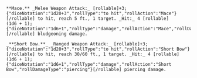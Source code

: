 	**Mace.** _Melee Weapon Attack:_ [rollable]+3;{"diceNotation":"1d20+3","rollType":"to hit","rollAction":"Mace"}[/rollable] to hit, reach 5 ft., 1 target. _Hit:_ 4 [rollable](1d6 + 1);{"diceNotation":"1d6+1","rollType":"damage","rollAction":"Mace","rollDamageType":"bludgeoning"}[/rollable] bludgeoning damage.
	
	_**Short Bow.**_ _Ranged Weapon Attack:_ [rollable]+3;{"diceNotation":"1d20+3","rollType":"to hit","rollAction":"Short Bow"}[/rollable] to hit, reach 30/60 ft., 1 target. _Hit:_ 4 [rollable](1d6 + 1);{"diceNotation":"1d6+1","rollType":"damage","rollAction":"Short Bow","rollDamageType":"piercing"}[/rollable] piercing damage.


